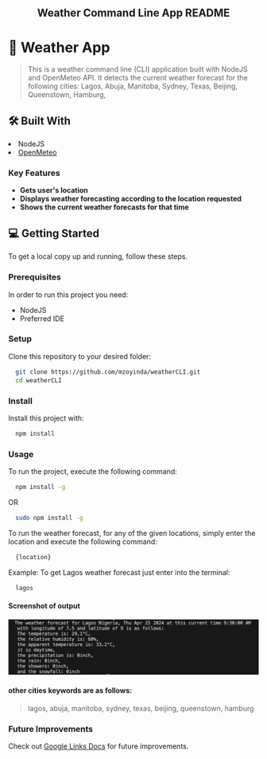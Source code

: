 <a name="readme-top"></a>

<div align="center">
  <h2><b>Weather Command Line App README</b></h2>
</div>

<!-- PROJECT DESCRIPTION -->

# 📖 Weather App <a name="about-project"></a>

> This is a weather command line (CLI) application built with NodeJS and OpenMeteo API.
> It detects the current weather forecast for the following cities:
> Lagos,
> Abuja,
> Manitoba,
> Sydney,
> Texas,
> Beijing,
> Queenstown,
> Hamburg,

## 🛠 Built With <a name="built-with"></a>
<li>NodeJS</li>
<li><a href="https://open-meteo.com/">OpenMeteo</a></li>


### Key Features <a name="key-features"></a>
- **Gets user's location**
- **Displays weather forecasting according to the location requested**
- **Shows the current weather forecasts for that time**

<!-- GETTING STARTED -->

## 💻 Getting Started <a name="getting-started"></a>

To get a local copy up and running, follow these steps.


### Prerequisites
In order to run this project you need:

- NodeJS
- Preferred IDE

### Setup

Clone this repository to your desired folder:

```sh
  git clone https://github.com/mzoyinda/weatherCLI.git
  cd weatherCLI
```

### Install

Install this project with:

```sh
  npm install
```

### Usage

To run the project, execute the following command:

```sh
  npm install -g
```
OR

```sh
  sudo npm install -g
```

To run the weather forecast, for any of the given locations, simply enter the location  and execute the following command:

```sh
  {location}
```
Example: To get Lagos weather forecast just enter into the terminal:

```sh
  lagos
```

#### Screenshot of output
![Lagos Weather Forecast](https://github.com/mzoyinda/weatherCLI/blob/main/image.png)

#### other cities keywords are as follows:
> lagos,
> abuja,
> manitoba,
> sydney,
> texas,
> beijing,
> queenstown,
> hamburg


### Future Improvements
Check out <a href="https://docs.google.com/document/d/1xEXRsYxRBnrnPxse34pwpRyZIq82RulRRoMOmYcOru8/edit?usp=sharing">Google Links Docs</a> for future improvements.

